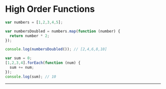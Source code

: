 # High Order Functions

``` JavaScript
var numbers = [1,2,3,4,5];

var numbersDoubled = numbers.map(function (number) {
  return number * 2;
});

console.log(numbersDoubled()); // [2,4,6,8,10]
```

``` javascript
var sum = 0;
[1,2,3,4].forEach(function (num) {
  sum += num;
});
console.log(sum); // 10
```

---
